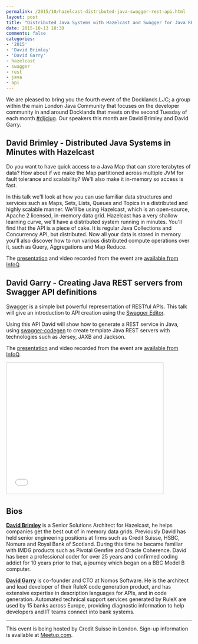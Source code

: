 ```yaml
---
permalink: /2015/10/hazelcast-distributed-java-swagger-rest-api.html
layout: post
title: "Distributed Java Systems with Hazelcast and Swagger for Java REST APIs"
date: 2015-10-13 18:30
comments: false
categories: 
- '2015'
- 'David Brimley'
- 'David Garry'
- hazelcast
- swagger
- rest
- java
- api
---
```


We are pleased to bring you the fourth event of the Docklands.LJC; a group
within the main London Java Community that focuses on the developer community
in and around Docklands that meets on the second Tuesday of each month <a
href="https://twitter.com/search?q=%23dljcjug">#dljcjug</a>. Our speakers this
month are David Brimley and David Garry.

<h2>David Brimley - Distributed Java Systems in Minutes with Hazelcast</h2>

Do you want to have quick access to a Java Map that can store terabytes of
data? How about if we make the Map partitioned across multiple JVM for fault
tolerance and scalability? We'll also make it in-memory so access is fast.

In this talk we'll look at how you can use familiar data structures and
services such as Maps, Sets, Lists, Queues and Topics in a distributed and
highly scalable manner. We'll be using Hazelcast, which is an open-source,
Apache 2 licensed, in-memory data grid. Hazelcast has a very shallow learning
curve, we'll have a distributed system running in minutes. You'll find that
the API is a piece of cake. It is regular Java Collections and Concurrency API,
but distributed. Now all your data is stored in memory you'll also discover
how to run various distributed compute operations over it, such as Query,
Aggregations and Map Reduce.

The
<a href="//www.docklandsljc.uk/presentations/2015/DavidBrimley-Hazelcast.pdf" rel="nofollow">presentation</a>
and video
recorded from the event are <a href="https://www.infoq.com/presentations/hazelcast-distributed-system">available from InfoQ</a>.

<h2>David Garry - Creating Java REST servers from Swagger API definitions</h2>

<a href="http://swagger.io">Swagger</a> is a simple but powerful representation
of RESTful APIs.  This talk will give an introduction to API creation using the
<a href="http://editor.swagger.io/">Swagger Editor</a>.

Using this API David will show how to generate a REST service in Java, using <a
href="https://github.com/swagger-api/swagger-codegen">swagger-codegen</a> to
create template Java REST servers with technologies such as Jersey, JAXB and
Jackson.

The
<a href="//www.docklandsljc.uk/presentations/2015/DavidGarry-Swagger.pdf" rel="nofollow">presentation</a>
and video
recorded from the event are <a href="https://www.infoq.com/presentations/java-rest-swagger">available from InfoQ</a>.

<iframe src="//www.slideshare.net/slideshow/embed_code/key/qjjIeHdv1cRwsy" width="425" height="355" frameborder="0" marginwidth="0" marginheight="0" scrolling="no" style="border:1px solid #CCC; border-width:1px; margin-bottom:5px; max-width: 100%;" allowfullscreen> </iframe>

<h2>Bios</h2>

<b><a href="https://twitter.com/dbrimley">David Brimley</a></b> is a Senior
Solutions Architect for Hazelcast, he helps companies get the best out of in
memory data grids. Previously David has held senior engineering positions at
firms such as Credit Suisse, HSBC, Nomura and Royal Bank of Scotland. During
this time he became familiar with IMDG products such as Pivotal Gemfire and
Oracle Coherence. David has been a professional coder for over 25 years and
confirmed coding addict for 10 years prior to that, a journey which began on a
BBC Model B computer.

<b><a href="https://twitter.com/nomossoftware">David Garry</a></b> is
co-founder and CTO at Nomos Software. He is the architect and lead developer of
their RuleX code generation product, and has extensive expertise in description
languages for APIs, and in code generation. Automated technical support
services generated by RuleX are used by 15 banks across Europe, providing
diagnostic information to help developers and IT teams connect into bank
systems.

<hr/>

This event is being hosted by Credit Suisse in London. Sign-up information is
available at <a href="http://www.meetup.com/Londonjavacommunity/events/225581390/">Meetup.com</a>.



